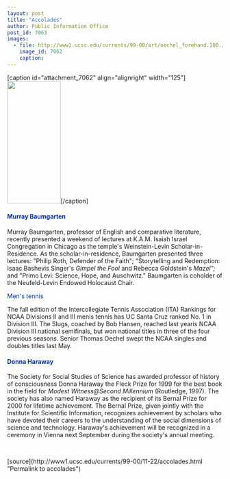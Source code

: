 ```yaml
---
layout: post
title: "Accolades"
author: Public Information Office
post_id: 7063
images:
  - file: http://www1.ucsc.edu/currents/99-00/art/oechel_forehand.180.JPG
    image_id: 7062
    caption: 
---
```


[caption id="attachment_7062" align="alignright" width="125"]<a href="http://localhost/mysite/wp-content/uploads/1999/11/oechel_forehand.180.JPG"><img class="size-full wp-image-7062" src="http://localhost/mysite/wp-content/uploads/1999/11/oechel_forehand.180.JPG" alt="" width="125" height="285" /></a>[/caption]
<h4>
  <font color="#003399">Murray Baumgarten</font>
</h4>
<p>
  Murray Baumgarten, professor of English and comparative literature, recently presented a weekend of lectures at K.A.M. Isaiah Israel Congregation in Chicago as the temple's Weinstein-Levin Scholar-in-Residence. As the scholar-in-residence, Baumgarten presented three lectures: "Philip Roth, Defender of the Faith"; "Storytelling and Redemption: Isaac Bashevis Singer's <i>Gimpel the Fool</i> and Rebecca Goldstein's <i>Mazel";</i> and "Primo Levi: Science, Hope, and Auschwitz." Baumgarten is coholder of the Neufeld-Levin Endowed Holocaust Chair.
</p><font color="#003399">Men's tennis</font>
<p>
  The fall edition of the Intercollegiate Tennis Association (ITA) Rankings for NCAA Divisions II and III menis tennis has UC Santa Cruz ranked No. 1 in Division III. The Slugs, coached by Bob Hansen, reached last yearis NCAA Division III national semifinals, but won national titles in three of the four previous seasons. Senior Thomas Oechel swept the NCAA singles and doubles titles last May.
</p>
<h4>
  <font color="#003399">Donna Haraway</font>
</h4>
<p>
  The Society for Social Studies of Science has awarded professor of history of consciousness Donna Haraway the Fleck Prize for 1999 for the best book in the field for <i>Modest Witness@Second Millennium</i> (Routledge, 1997). The society has also named Haraway as the recipient of its Bernal Prize for 2000 for lifetime achievement. The Bernal Prize, given jointly with the Institute for Scientific Information, recognizes achievement by scholars who have devoted their careers to the understanding of the social dimensions of science and technology. Haraway's achievement will be recognized in a ceremony in Vienna next September during the society's annual meeting.
</p>
<p>
  <br>
  </p>
[source](http://www1.ucsc.edu/currents/99-00/11-22/accolades.html "Permalink to accolades")
